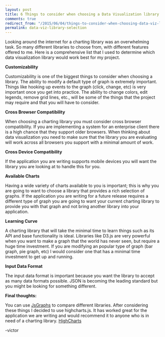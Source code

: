 ```yaml
---
layout: post
title: 6 Things to consider when choosing a Data Visualization library
comments: true
redirect_from: "/2015/06/04/things-to-consider-when-choosing-data-viz-library/"
permalink: data-viz-library-selection
---
```


Looking around the internet for a charting library was an overwhelming task. So many different libraries to choose from, with different features offered to me. Here is a comprehensive list that I used to determine which data visualization library would work best for my project.

**Customizability**

Customizability is one of the biggest things to consider when choosing a library. The ability to modify a default type of graph is extremely important. Things like hooking up events to the graph (click, change, etc) is very important once you get into practice. The ability to change colors, edit legends, remove grid lines, etc., will be some of the things that the project may require and that you will have to consider.

**Cross Browser Compatibility**

When choosing a charting library you must consider cross browser compatibility. If you are implementing a system for an enterprise client there is a high chance that they support older browsers. When thinking about data visualization you need to make sure that the library you are evaluating will work across all browsers you support with a minimal amount of work.

**Cross Device Compatibility**

If the application you are writing supports mobile devices you will want the library you are looking at to handle this for you.

**Available Charts**

Having a wide variety of charts available to you is important; this is why you are going to want to choose a library that provides a rich selection of graphs. If the application you are writing for a future release requires a different type of graph you are going to want your current charting library to provide you with that graph and not bring another library into your application.

**Learning Curve**

A charting library that will take the minimal time to learn things such as its API and base functionality is ideal. Libraries like D3.js are very powerful when you want to make a graph that the world has never seen, but require a huge time investment. If you are modifying an popular type of graph (bar graph, pie graph, etc) I would consider one that has a minimal time investment to get up and running.

**Input Data Format**

The input data format is important because you want the library to accept as many data formats possible. JSON is becoming the leading standard but you might be looking for something different.

**Final thoughts:**

You can use [JsGraphs](http://www.jsgraphs.com) to compare different libraries. After considering these things I decided to use highcharts.js. It has worked great for the application we are writing and would recommend it to anyone who is in need of a charting library. [HighCharts](http://www.highcharts.com/)

-victor